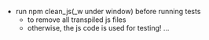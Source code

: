 - run npm clean_js(_w under window) before running tests
    - to remove all transpiled js files
    - otherwise, the js code is used for testing!
    ...
